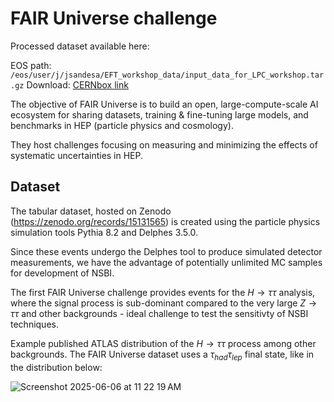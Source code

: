 FAIR Universe challenge
===

Processed dataset available here: 

EOS path: `/eos/user/j/jsandesa/EFT_workshop_data/input_data_for_LPC_workshop.tar.gz`
Download: [CERNbox link](https://cernbox.cern.ch/s/zebMtgCM0JmbRxm)

The objective of FAIR Universe is to build an open, large-compute-scale AI ecosystem for sharing datasets, training & fine-tuning large models, and benchmarks in HEP (particle physics and cosmology). 

They host challenges focusing on measuring and minimizing the effects of systematic uncertainties in HEP.

Dataset
--

The tabular dataset, hosted on Zenodo (https://zenodo.org/records/15131565) is created using the particle physics simulation tools Pythia 8.2 and Delphes 3.5.0. 

Since these events undergo the Delphes tool to produce simulated detector measurements, we have the advantage of potentially unlimited MC samples for development of NSBI. 

The first FAIR Universe challenge provides events for the $H\to \tau\tau$ analysis, where the signal process is sub-dominant compared to the very large $Z\to \tau\tau$ and other backgrounds - ideal challenge to test the sensitivty of NSBI techniques.

Example published ATLAS distribution of the $H\to \tau\tau$ process among other backgrounds. The FAIR Universe dataset uses a $\tau_{had} \tau_{lep}$ final state, like in the distribution below:

![Screenshot 2025-06-06 at 11 22 19 AM](https://github.com/user-attachments/assets/3107e69c-7071-4dcd-bb3d-01777ba93746)
